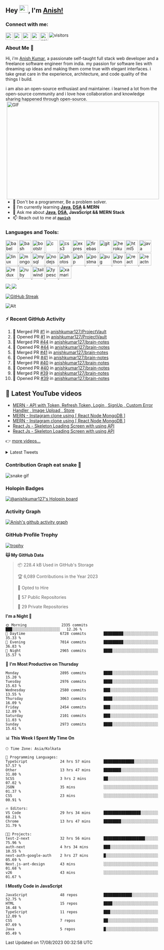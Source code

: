 ## Hey <img src="https://github.com/TheDudeThatCode/TheDudeThatCode/blob/master/Assets/Hi.gif" width="29px" height="25px">, I'm [Anish!](https://github.com/anishkumar127) 
### Connect with me:

<a href="https://www.linkedin.com/in/anishkumar29/">
  <img align="left" width="24px" src="https://cdn.jsdelivr.net/npm/simple-icons@v3/icons/linkedin.svg"  />
</a>
<a href="https://twitter.com/anishbishnoixD">
  <img align="left" width="26px" src="https://cdn.jsdelivr.net/npm/simple-icons@v3/icons/twitter.svg" />
</a>
<a href="mailto:anishbishnoi127@gmail.com">
  <img align="left" width="26px" src="https://cdn.jsdelivr.net/npm/simple-icons@v3/icons/gmail.svg" />
</a>
<a href="https://www.youtube.com/channel/UCWy3HY8xhhCU37FS8t9m9kA">
  <img align="left" width="26px" src="https://cdn.jsdelivr.net/npm/simple-icons@v3/icons/youtube.svg" />
</a>
<a href="https://www.instagram.com/anishbishnoi29">
<img align="left" alt="anish | Instagram" width="26px" src="https://cdn.jsdelivr.net/npm/simple-icons@v3/icons/instagram.svg" />
</a>

![visitors](https://visitor-badge.laobi.icu/badge?page_id=anishkumar127.anishkumar127)
<br/>


### About Me 🚀

Hi, i'm [Anish Kumar](https://www.linkedin.com/in/anishkumar29/), a passionate self-taught full stack web developer and a freelance software engineer from india. my passion for software lies with dreaming up ideas and making them come true with elegant interfaces. i take great care in the experience, architecture, and code quality of the things I build.

i am also an open-source enthusiast and maintainer. i learned a lot from the open-source community and i love how collaboration and knowledge sharing happened through open-source. [ <img align="right" alt="GIF" src="https://github.com/abhisheknaiidu/abhisheknaiidu/blob/master/code.gif?raw=true" width="500" height="320"/>](https://github.com/anishkumar127)

<!-- Here are some ideas to get you started: -->

<!-- - 👯 I’m looking to collaborate on any JavaScript Project -->
<!-- - 🔭 I’m currently working on ... -->
- 🦋 Don't be a programmer, Be a problem solver.
- 🌱 I’m currently learning **[Java](https://github.com/anishkumar127/Data-Structures-and-Algorithms), [DSA](https://github.com/anishkumar127/Data-Structures-and-Algorithms) & MERN** 
- 💬 Ask me about **[Java](https://github.com/anishkumar127/Data-Structures-and-Algorithms), [DSA](https://github.com/anishkumar127/Data-Structures-and-Algorithms), JavaScript && MERN Stack** 
- 📫 Reach out to me at **[`@anish`](mailto:anishbishnoi127@gmail.com)** 
<!-- - 💼 See my full portfolio at **[`davidrakosi.com`](https://davidrakosi.com)** -->
<!-- - 🤔 I’m looking for help with ... -->
<!-- - 😄 Pronouns: ...
- ⚡ Fun fact: ... -->
### Languages and Tools:
<!-- 

<img align="left" alt="Visual Studio Code" width="26px" src="https://raw.githubusercontent.com/github/explore/80688e429a7d4ef2fca1e82350fe8e3517d3494d/topics/visual-studio-code/visual-studio-code.png" />
<img align="left" alt="HTML5" width="26px" src="https://raw.githubusercontent.com/github/explore/80688e429a7d4ef2fca1e82350fe8e3517d3494d/topics/html/html.png" />
<img align="left" alt="CSS3" width="26px" src="https://raw.githubusercontent.com/github/explore/80688e429a7d4ef2fca1e82350fe8e3517d3494d/topics/css/css.png" />
<img align="left" alt="Sass" width="26px" src="https://raw.githubusercontent.com/github/explore/80688e429a7d4ef2fca1e82350fe8e3517d3494d/topics/sass/sass.png" />
<img align="left" alt="JavaScript" width="26px" src="https://raw.githubusercontent.com/github/explore/80688e429a7d4ef2fca1e82350fe8e3517d3494d/topics/javascript/javascript.png" />
<img align="left" alt="React" width="26px" src="https://raw.githubusercontent.com/github/explore/80688e429a7d4ef2fca1e82350fe8e3517d3494d/topics/react/react.png" />
<img align="left" alt="Gatsby" width="26px" src="https://raw.githubusercontent.com/github/explore/e94815998e4e0713912fed477a1f346ec04c3da2/topics/gatsby/gatsby.png" />
<img align="left" alt="GraphQL" width="26px" src="https://raw.githubusercontent.com/github/explore/80688e429a7d4ef2fca1e82350fe8e3517d3494d/topics/graphql/graphql.png" />
<img align="left" alt="Node.js" width="26px" src="https://raw.githubusercontent.com/github/explore/80688e429a7d4ef2fca1e82350fe8e3517d3494d/topics/nodejs/nodejs.png" />
<img align="left" alt="Deno" width="26px" src="https://raw.githubusercontent.com/github/explore/361e2821e2dea67711cde99c9c40ed357061cf27/topics/deno/deno.png" />
<img align="left" alt="SQL" width="26px" src="https://raw.githubusercontent.com/github/explore/80688e429a7d4ef2fca1e82350fe8e3517d3494d/topics/sql/sql.png" />
<img align="left" alt="MySQL" width="26px" src="https://raw.githubusercontent.com/github/explore/80688e429a7d4ef2fca1e82350fe8e3517d3494d/topics/mysql/mysql.png" />
<img align="left" alt="MongoDB" width="26px" src="https://raw.githubusercontent.com/github/explore/80688e429a7d4ef2fca1e82350fe8e3517d3494d/topics/mongodb/mongodb.png" />
<img align="left" alt="Git" width="26px" src="https://raw.githubusercontent.com/github/explore/80688e429a7d4ef2fca1e82350fe8e3517d3494d/topics/git/git.png" />
<img align="left" alt="GitHub" width="26px" src="https://raw.githubusercontent.com/github/explore/78df643247d429f6cc873026c0622819ad797942/topics/github/github.png" />
<img align="left" alt="Terminal" width="26px" src="https://raw.githubusercontent.com/github/explore/80688e429a7d4ef2fca1e82350fe8e3517d3494d/topics/terminal/terminal.png" /> -->

<!-- <h3 align="left">Languages and Tools:</h3> -->
<p align="left"> <a href="https://babeljs.io/" target="_blank" rel="noreferrer"> <img src="https://www.vectorlogo.zone/logos/babeljs/babeljs-icon.svg" alt="babel" width="40" height="40"/> </a> <a href="https://www.gnu.org/software/bash/" target="_blank" rel="noreferrer"> <img src="https://www.vectorlogo.zone/logos/gnu_bash/gnu_bash-icon.svg" alt="bash" width="40" height="40"/> </a> <a href="https://getbootstrap.com" target="_blank" rel="noreferrer"> <img src="https://raw.githubusercontent.com/devicons/devicon/master/icons/bootstrap/bootstrap-plain-wordmark.svg" alt="bootstrap" width="40" height="40"/> </a> <a href="https://www.cprogramming.com/" target="_blank" rel="noreferrer"> <img src="https://raw.githubusercontent.com/devicons/devicon/master/icons/c/c-original.svg" alt="c" width="40" height="40"/> </a> <a href="https://www.w3schools.com/css/" target="_blank" rel="noreferrer"> <img src="https://raw.githubusercontent.com/devicons/devicon/master/icons/css3/css3-original-wordmark.svg" alt="css3" width="40" height="40"/> </a> <a href="https://expressjs.com" target="_blank" rel="noreferrer"> <img src="https://raw.githubusercontent.com/devicons/devicon/master/icons/express/express-original-wordmark.svg" alt="express" width="40" height="40"/> </a> <a href="https://firebase.google.com/" target="_blank" rel="noreferrer"> <img src="https://www.vectorlogo.zone/logos/firebase/firebase-icon.svg" alt="firebase" width="40" height="40"/> </a> <a href="https://git-scm.com/" target="_blank" rel="noreferrer"> <img src="https://www.vectorlogo.zone/logos/git-scm/git-scm-icon.svg" alt="git" width="40" height="40"/> </a> <a href="https://heroku.com" target="_blank" rel="noreferrer"> <img src="https://www.vectorlogo.zone/logos/heroku/heroku-icon.svg" alt="heroku" width="40" height="40"/> </a> <a href="https://www.w3.org/html/" target="_blank" rel="noreferrer"> <img src="https://raw.githubusercontent.com/devicons/devicon/master/icons/html5/html5-original-wordmark.svg" alt="html5" width="40" height="40"/> </a> <a href="https://www.java.com" target="_blank" rel="noreferrer"> <img src="https://raw.githubusercontent.com/devicons/devicon/master/icons/java/java-original.svg" alt="java" width="40" height="40"/> </a> <a href="https://www.linux.org/" target="_blank" rel="noreferrer"> <img src="https://raw.githubusercontent.com/devicons/devicon/master/icons/linux/linux-original.svg" alt="linux" width="40" height="40"/> </a> <a href="https://www.mongodb.com/" target="_blank" rel="noreferrer"> <img src="https://raw.githubusercontent.com/devicons/devicon/master/icons/mongodb/mongodb-original-wordmark.svg" alt="mongodb" width="40" height="40"/> </a> <a href="https://www.mysql.com/" target="_blank" rel="noreferrer"> <img src="https://raw.githubusercontent.com/devicons/devicon/master/icons/mysql/mysql-original-wordmark.svg" alt="mysql" width="40" height="40"/> </a> <a href="https://nodejs.org" target="_blank" rel="noreferrer"> <img src="https://raw.githubusercontent.com/devicons/devicon/master/icons/nodejs/nodejs-original-wordmark.svg" alt="nodejs" width="40" height="40"/> </a> <a href="https://www.photoshop.com/en" target="_blank" rel="noreferrer"> <img src="https://raw.githubusercontent.com/devicons/devicon/master/icons/photoshop/photoshop-line.svg" alt="photoshop" width="40" height="40"/> </a> <a href="https://www.php.net" target="_blank" rel="noreferrer"> <img src="https://raw.githubusercontent.com/devicons/devicon/master/icons/php/php-original.svg" alt="php" width="40" height="40"/> </a> <a href="https://postman.com" target="_blank" rel="noreferrer"> <img src="https://www.vectorlogo.zone/logos/getpostman/getpostman-icon.svg" alt="postman" width="40" height="40"/> </a> <a href="https://pugjs.org" target="_blank" rel="noreferrer"> <img src="https://cdn.worldvectorlogo.com/logos/pug.svg" alt="pug" width="40" height="40"/> </a> <a href="https://www.python.org" target="_blank" rel="noreferrer"> <img src="https://raw.githubusercontent.com/devicons/devicon/master/icons/python/python-original.svg" alt="python" width="40" height="40"/> </a> <a href="https://reactjs.org/" target="_blank" rel="noreferrer"> <img src="https://raw.githubusercontent.com/devicons/devicon/master/icons/react/react-original-wordmark.svg" alt="react" width="40" height="40"/> </a> <a href="https://reactnative.dev/" target="_blank" rel="noreferrer"> <img src="https://reactnative.dev/img/header_logo.svg" alt="reactnative" width="40" height="40"/> </a> <a href="https://redux.js.org" target="_blank" rel="noreferrer"> <img src="https://raw.githubusercontent.com/devicons/devicon/master/icons/redux/redux-original.svg" alt="redux" width="40" height="40"/> </a> <a href="https://www.ruby-lang.org/en/" target="_blank" rel="noreferrer"> <img src="https://raw.githubusercontent.com/devicons/devicon/master/icons/ruby/ruby-original.svg" alt="ruby" width="40" height="40"/> </a> <a href="https://tailwindcss.com/" target="_blank" rel="noreferrer"> <img src="https://www.vectorlogo.zone/logos/tailwindcss/tailwindcss-icon.svg" alt="tailwind" width="40" height="40"/> </a> <a href="https://www.typescriptlang.org/" target="_blank" rel="noreferrer"> <img src="https://raw.githubusercontent.com/devicons/devicon/master/icons/typescript/typescript-original.svg" alt="typescript" width="40" height="40"/> </a> <a href="https://dotnet.microsoft.com/apps/xamarin" target="_blank" rel="noreferrer"> <img src="https://raw.githubusercontent.com/detain/svg-logos/780f25886640cef088af994181646db2f6b1a3f8/svg/xamarin.svg" alt="xamarin" width="40" height="40"/> </a> </p>
                 
              
<!-- <br/>
<br/>                 
<br/>
<br/> -->


<!--  
🚧 **my todoist stats:**
<!-- TODO-IST:START -->
<!-- 🏆  7,982 Karma Points           
🌸  Completed 0 tasks today           
✅  Completed 669 tasks so far           
⏳  Longest streak is 10 days
TODO-IST:END --> 


<!-- 📈 my github stats -->
<!--  commented stats and language old view. -->
<!-- | <a href="https://github.com/anishkumar127/github-readme-stats"><img align="center" src="https://github-readme-stats.vercel.app/api?username=anishkumar127&show_icons=true&include_all_commits=true&theme=buefy&hide_border=true&count_private=true" alt="Anish's github stats" /></a> | <a href="https://github.com/anishkumar127/github-readme-stats"><img align="center" src="https://github-readme-stats.vercel.app/api/top-langs/?username=anishkumar127&layout=compact&theme=buefy&hide_border=true" /></a> | -->
<!-- new view of stats and language  -->

 <!-- ![](https://raw.githubusercontent.com/anishkumar127/github-stats/master/generated/overview.svg) ![](https://raw.githubusercontent.com/anishkumar127/github-stats/master/generated/languages.svg)  -->

<a href="https://github.com/anishkumar127/github-stats-readme">
<img src="https://github.com/anishkumar127/github-stats-readme/blob/main/generated/overview.svg#gh-dark-mode-only" />
<img src="https://github.com/anishkumar127/github-stats-readme/blob/main/generated/languages.svg#gh-dark-mode-only" />
</a>

<!-- <div> -->
<!-- <details>  -->
 <!-- <summary>GitHub History</summary> -->
  <!-- <p><img align="center" src="https://github-readme-streak-stats.herokuapp.com/?user=anishkumar127&" alt="anishkumar127" /></p> -->
<!-- </details> -->

[![GitHub Streak](https://streak-stats.demolab.com/?user=anishkumar127&theme=material-palenight)](https://git.io/streak-stats)
<!-- </div> -->

![Alt](https://repobeats.axiom.co/api/embed/5e1de6aea3a6842da8a5ca0d8027863490d1f287.svg "Repobeats analytics image")


### ⚡ Recent GitHub Activity

<!--START_SECTION:activity-->
1. 🎉 Merged PR [#1](https://github.com/anishkumar127/ProjectVault/pull/1) in [anishkumar127/ProjectVault](https://github.com/anishkumar127/ProjectVault)
2. 💪 Opened PR [#1](https://github.com/anishkumar127/ProjectVault/pull/1) in [anishkumar127/ProjectVault](https://github.com/anishkumar127/ProjectVault)
3. 🎉 Merged PR [#44](https://github.com/anishkumar127/brain-notes/pull/44) in [anishkumar127/brain-notes](https://github.com/anishkumar127/brain-notes)
4. 💪 Opened PR [#44](https://github.com/anishkumar127/brain-notes/pull/44) in [anishkumar127/brain-notes](https://github.com/anishkumar127/brain-notes)
5. 🎉 Merged PR [#41](https://github.com/anishkumar127/brain-notes/pull/41) in [anishkumar127/brain-notes](https://github.com/anishkumar127/brain-notes)
6. 💪 Opened PR [#41](https://github.com/anishkumar127/brain-notes/pull/41) in [anishkumar127/brain-notes](https://github.com/anishkumar127/brain-notes)
7. 🎉 Merged PR [#40](https://github.com/anishkumar127/brain-notes/pull/40) in [anishkumar127/brain-notes](https://github.com/anishkumar127/brain-notes)
8. 💪 Opened PR [#40](https://github.com/anishkumar127/brain-notes/pull/40) in [anishkumar127/brain-notes](https://github.com/anishkumar127/brain-notes)
9. 🎉 Merged PR [#39](https://github.com/anishkumar127/brain-notes/pull/39) in [anishkumar127/brain-notes](https://github.com/anishkumar127/brain-notes)
10. 💪 Opened PR [#39](https://github.com/anishkumar127/brain-notes/pull/39) in [anishkumar127/brain-notes](https://github.com/anishkumar127/brain-notes)
<!--END_SECTION:activity-->


## 🦋 Latest YouTube videos

<!-- YOUTUBE:START -->
- [MERN - API with  Token, Refresh Token, Login , SignUp , Custom Error Handler , Image Upload , Store](https://www.youtube.com/watch?v=mFfG4tEl3pw)
- [MERN - Instagram clone using [ React Node MongoDB ]](https://www.youtube.com/watch?v=BMGVCjMiDyE)
- [MERN - Instagram clone using [ React Node MongoDB ]](https://www.youtube.com/watch?v=jMnzBYsVcM8)
- [React Js - Skeleton Loading Screen with using API](https://www.youtube.com/watch?v=oY0Kp86xx_s)
- [React Js - Skeleton Loading Screen with using API](https://www.youtube.com/watch?v=BSDYiA2l3IE)
<!-- YOUTUBE:END -->

👉 [more videos...](https://www.youtube.com/channel/UCGfqR2ktkSE5xCvyzxkWhcw) 


 <div>
 <details> 
 <summary>Latest Tweets</summary>

[![github-readme-twitter](https://github-readme-twitter.gazf.vercel.app/api?id=anishbishnoixD&layout=wide)](https://twitter.com/anishbishnoixD)
 </details>

</div>



### Contribution Graph eat snake 🍁

![snake gif](https://github.com/anishkumar127/anishkumar127/blob/output/github-contribution-grid-snake.gif)

<!--  // this is stats and language. 
![](https://raw.githubusercontent.com/anishkumar127/github-stats/master/generated/overview.svg#gh-dark-mode-only)
![](https://raw.githubusercontent.com/anishkumar127/github-stats/master/generated/languages.svg#gh-dark-mode-only) -->



<!-- ![snake gif](https://github.com/anishkumar127/anishkumar127/blob/output/github-contribution-grid-snake.svg) -->



### Holopin Badges

[![@anishkumar127's Holopin board](https://holopin.me/anishkumar127)](https://holopin.io/@anishkumar127)



 <!-- <div>
<details> 
 <summary>Activity Graph</summary>

[![activity graph](https://activity-graph.herokuapp.com/graph?username=guilyx&custom_title=Erwin's%20activity%20graph&theme=github-light&hide_border=true)](https://github.com/anishkumar127/github-readme-activity-graph)
<div align="center">
    <img height="300px" src="https://activity-graph.herokuapp.com/graph?username=anishkumar127&theme=github"/>
</div>
</details>
</div> -->


### Activity Graph
[![Anish's github activity graph](https://activity-graph.herokuapp.com/graph?username=anishkumar127&theme=github)](https://github.com/anishkumar127/github-readme-activity-graph)

### GitHub Profile Trophy

[![trophy](https://github-profile-trophy.vercel.app/?username=anishkumar127&theme=nord)](https://github.com/anishkumar127/github-profile-trophy)


<!--START_SECTION:waka-->
**🐱 My GitHub Data** 

> 📦 228.4 kB Used in GitHub's Storage 
 > 
> 🏆 6,089 Contributions in the Year 2023
 > 
> 💼 Opted to Hire
 > 
> 📜 57 Public Repositories 
 > 
> 🔑 29 Private Repositories 
 > 
**I'm a Night 🦉** 

```text
🌞 Morning                2335 commits        ███░░░░░░░░░░░░░░░░░░░░░░   12.26 % 
🌆 Daytime                6728 commits        █████████░░░░░░░░░░░░░░░░   35.33 % 
🌃 Evening                7014 commits        █████████░░░░░░░░░░░░░░░░   36.83 % 
🌙 Night                  2965 commits        ████░░░░░░░░░░░░░░░░░░░░░   15.57 % 
```
📅 **I'm Most Productive on Thursday** 

```text
Monday                   2895 commits        ████░░░░░░░░░░░░░░░░░░░░░   15.20 % 
Tuesday                  2976 commits        ████░░░░░░░░░░░░░░░░░░░░░   15.63 % 
Wednesday                2580 commits        ███░░░░░░░░░░░░░░░░░░░░░░   13.55 % 
Thursday                 3063 commits        ████░░░░░░░░░░░░░░░░░░░░░   16.09 % 
Friday                   2454 commits        ███░░░░░░░░░░░░░░░░░░░░░░   12.89 % 
Saturday                 2101 commits        ███░░░░░░░░░░░░░░░░░░░░░░   11.03 % 
Sunday                   2973 commits        ████░░░░░░░░░░░░░░░░░░░░░   15.61 % 
```


📊 **This Week I Spent My Time On** 

```text
🕑︎ Time Zone: Asia/Kolkata

💬 Programming Languages: 
TypeScript               24 hrs 57 mins      ██████████████░░░░░░░░░░░   57.57 % 
Other                    13 hrs 47 mins      ████████░░░░░░░░░░░░░░░░░   31.80 % 
SCSS                     3 hrs 2 mins        ██░░░░░░░░░░░░░░░░░░░░░░░   07.02 % 
JSON                     35 mins             ░░░░░░░░░░░░░░░░░░░░░░░░░   01.37 % 
CSS                      23 mins             ░░░░░░░░░░░░░░░░░░░░░░░░░   00.91 % 

🔥 Editors: 
VS Code                  29 hrs 34 mins      █████████████████░░░░░░░░   68.21 % 
Chrome                   13 hrs 47 mins      ████████░░░░░░░░░░░░░░░░░   31.79 % 

🐱‍💻 Projects: 
test-2-next              32 hrs 56 mins      ███████████████████░░░░░░   75.96 % 
auth-next                4 hrs 34 mins       ███░░░░░░░░░░░░░░░░░░░░░░   10.55 % 
next-auth-google-auth    2 hrs 27 mins       █░░░░░░░░░░░░░░░░░░░░░░░░   05.69 % 
Next.js-ant-design       43 mins             ░░░░░░░░░░░░░░░░░░░░░░░░░   01.68 % 
v26                      43 mins             ░░░░░░░░░░░░░░░░░░░░░░░░░   01.67 % 
```

**I Mostly Code in JavaScript** 

```text
JavaScript               48 repos            █████████████░░░░░░░░░░░░   52.75 % 
HTML                     15 repos            ████░░░░░░░░░░░░░░░░░░░░░   16.48 % 
TypeScript               11 repos            ███░░░░░░░░░░░░░░░░░░░░░░   12.09 % 
CSS                      7 repos             ██░░░░░░░░░░░░░░░░░░░░░░░   07.69 % 
Java                     5 repos             █░░░░░░░░░░░░░░░░░░░░░░░░   05.49 % 
```




 Last Updated on 17/08/2023 00:32:58 UTC
<!--END_SECTION:waka-->

<!-- NOTE: Top languages does not indicate my skill level or anything like that. It is just a metric of which languages have been hosted by me on GitHub based on the usage across repositories. There are others which I haven't put up on GitHub. -->